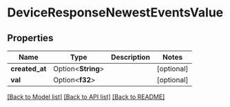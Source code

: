 # DeviceResponseNewestEventsValue

## Properties

Name | Type | Description | Notes
------------ | ------------- | ------------- | -------------
**created_at** | Option<**String**> |  | [optional]
**val** | Option<**f32**> |  | [optional]

[[Back to Model list]](../README.md#documentation-for-models) [[Back to API list]](../README.md#documentation-for-api-endpoints) [[Back to README]](../README.md)


